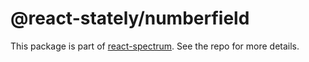 # @react-stately/numberfield

This package is part of [react-spectrum](https://github.com/adobe/react-spectrum). See the repo for more details.

